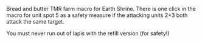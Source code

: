 Bread and butter TMR farm macro for Earth Shrine. There is one click in the macro for unit spot 5 as a safety measure if the attacking units 2+3 both attack the same target.

You must never run out of lapis with the refill version (for safety!)